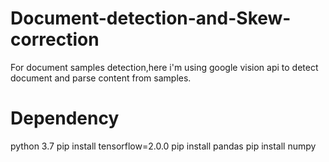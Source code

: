 # Document-detection-and-Skew-correction
For document samples detection,here i'm using google vision api to detect document and parse content from samples.



# Dependency
python 3.7
pip install tensorflow=2.0.0
pip install pandas
pip install numpy


